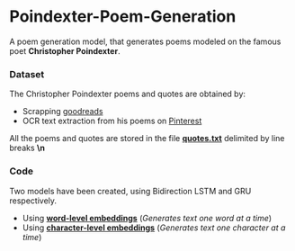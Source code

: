 # Poindexter-Poem-Generation
A poem generation model, that generates poems modeled on the famous poet **Christopher Poindexter**.

### Dataset

The Christopher Poindexter poems and quotes are obtained by:
  - Scrapping [goodreads](https://www.goodreads.com/author/quotes/8197776.Christopher_Poindexter)
  - OCR text extraction from his poems on [Pinterest](https://in.pinterest.com/daijahvigo/christopher-poindexter/)

All the poems and quotes are stored in the file [**quotes.txt**](https://github.com/parasnaren/Poindexter-Poem-Generation/blob/master/quotes.txt) delimited by line breaks **\n**

### Code

Two models have been created, using Bidirection LSTM and GRU respectively.
  - Using [**word-level embeddings**](https://github.com/parasnaren/Poindexter-Poem-Generation/blob/master/Poem%20Generation%20(word-level).ipynb)
  (*Generates text one word at a time*)
  - Using [**character-level embeddings**](https://github.com/parasnaren/Poindexter-Poem-Generation/blob/master/Poem%20Generation%20(char-level).ipynb)
  (*Generates text one character at a time*)
